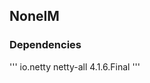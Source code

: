 ## NoneIM


### Dependencies
'''
<groupId>io.netty</groupId>
<artifactId>netty-all</artifactId>
<version>4.1.6.Final</version>
'''
